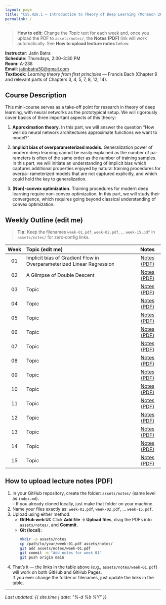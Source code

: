 ```yaml
---
layout: page
title: "CSS.428.1 – Introduction to Theory of Deep Learning (Monsoon 2025)"
permalink: /
---
```


> **How to edit:** Change the *Topic* text for each week and, once you upload the PDF to `assets/notes/`, the **Notes (PDF)** link will work automatically. See **How to upload lecture notes** below.

**Instructor:** Jatin Batra  
**Schedule:** Thursdays, 2:00–3:30 PM  
**Room:** A-238  
**Email:** [jatinbatra50@gmail.com](mailto:jatinbatra50@gmail.com)  
**Textbook:** *Learning theory from first principles* — Francis Bach (Chapter 9 and relevant parts of Chapters 3, 4, 5, 7, 8, 12, 14).

## Course Description

This mini-course serves as a take-off point for research in theory of deep learning,
with neural networks as the prototypical setup. We will rigorously cover basics
of three important aspects of this theory:

1. **Approximation theory.** In this part, we will answer the question “How
   well do neural network architectures approximate functions we want to
   model?”

2. **Implicit bias of overparameterized models.** Generalization power
   of modern deep learning cannot be easily explained as the number of pa-
   rameters is often of the same order as the number of training samples. In
   this part, we will initiate an understanding of implicit bias which captures
   additional properties enjoyed by natural training procedures for overpa-
   rameterized models that are not captured explicitly, and which could hold
   the key to generalization.

3. **(Non)-convex optimization.** Training procedures for modern deep
   learning require non-convex optimization. In this part, we will study
   their convergence, which requires going beyond classical understanding
   of convex optimization.

## Weekly Outline (edit me)

> **Tip:** Keep the filenames `week-01.pdf`, `week-02.pdf`, … `week-15.pdf` in `assets/notes/` for zero‑config links.

| Week | Topic (edit me) | Notes |
|:---:|:-----------------|:-----:|
| 01 | Implicit bias of Gradient Flow in Overparameterized Linear Regression | [Notes (PDF)](assets/notes/week-01.pdf) |
| 02 | A Glimpse of Double Descent | [Notes (PDF)](assets/notes/week-02.pdf) |
| 03 | Topic | [Notes (PDF)](assets/notes/week-03.pdf) |
| 04 | Topic | [Notes (PDF)](assets/notes/week-04.pdf) |
| 05 | Topic | [Notes (PDF)](assets/notes/week-05.pdf) |
| 06 | Topic | [Notes (PDF)](assets/notes/week-06.pdf) |
| 07 | Topic | [Notes (PDF)](assets/notes/week-07.pdf) |
| 08 | Topic | [Notes (PDF)](assets/notes/week-08.pdf) |
| 09 | Topic | [Notes (PDF)](assets/notes/week-09.pdf) |
| 10 | Topic | [Notes (PDF)](assets/notes/week-10.pdf) |
| 11 | Topic | [Notes (PDF)](assets/notes/week-11.pdf) |
| 12 | Topic | [Notes (PDF)](assets/notes/week-12.pdf) |
| 13 | Topic | [Notes (PDF)](assets/notes/week-13.pdf) |
| 14 | Topic | [Notes (PDF)](assets/notes/week-14.pdf) |
| 15 | Topic | [Notes (PDF)](assets/notes/week-15.pdf) |

## How to upload lecture notes (PDF)

1. In your GitHub repository, create the folder: `assets/notes/` (same level as `index.md`).  
   – If you already cloned locally, just make that folder on your machine.  
2. Name your files exactly as: `week-01.pdf`, `week-02.pdf`, … `week-15.pdf`.  
3. Upload using either method:  
   - **GitHub web UI:** Click **Add file → Upload files**, drag the PDFs into `assets/notes/`, and **Commit**.  
   - **Git (local):**
     ```bash
     mkdir -p assets/notes
     cp /path/to/your/week-01.pdf assets/notes/
     git add assets/notes/week-01.pdf
     git commit -m "Add notes for week 01"
     git push origin main
     ```
4. That’s it — the links in the table above (e.g., `assets/notes/week-01.pdf`) will work on both GitHub and GitHub Pages.  
   If you ever change the folder or filenames, just update the links in the table.

---

*Last updated: {{ site.time | date: "%-d %b %Y" }}*
